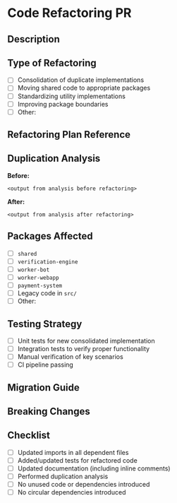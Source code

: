 # Code Refactoring PR

## Description

<!-- Describe the refactoring you've performed -->

## Type of Refactoring

- [ ] Consolidation of duplicate implementations
- [ ] Moving shared code to appropriate packages
- [ ] Standardizing utility implementations
- [ ] Improving package boundaries
- [ ] Other: <!-- Please specify -->

## Refactoring Plan Reference

<!-- Link to the refactoring plan item this PR addresses, if applicable -->

## Duplication Analysis

<!-- Run and include results from the duplication analysis tool before and after your changes -->

**Before:**
```
<output from analysis before refactoring>
```

**After:**
```
<output from analysis after refactoring>
```

## Packages Affected

<!-- List all packages affected by this refactoring -->

- [ ] `shared`
- [ ] `verification-engine`
- [ ] `worker-bot`
- [ ] `worker-webapp`
- [ ] `payment-system`
- [ ] Legacy code in `src/`
- [ ] Other: <!-- Please specify -->

## Testing Strategy

<!-- Describe how you've tested your refactoring -->

- [ ] Unit tests for new consolidated implementation
- [ ] Integration tests to verify proper functionality
- [ ] Manual verification of key scenarios
- [ ] CI pipeline passing

## Migration Guide

<!-- If applicable, provide a brief migration guide for team members -->

## Breaking Changes

<!-- List any breaking changes and the recommended migration path -->

## Checklist

- [ ] Updated imports in all dependent files
- [ ] Added/updated tests for refactored code
- [ ] Updated documentation (including inline comments)
- [ ] Performed duplication analysis
- [ ] No unused code or dependencies introduced
- [ ] No circular dependencies introduced 